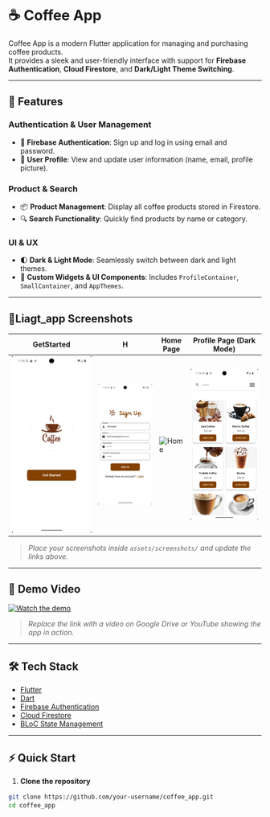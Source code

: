 # ☕ Coffee App

Coffee App is a modern Flutter application for managing and purchasing coffee products.  
It provides a sleek and user-friendly interface with support for **Firebase Authentication**, **Cloud Firestore**, and **Dark/Light Theme Switching**.

---

## 🚀 Features  

### Authentication & User Management
- 🔐 **Firebase Authentication**: Sign up and log in using email and password.
- 👤 **User Profile**: View and update user information (name, email, profile picture).

### Product & Search
- 📦 **Product Management**: Display all coffee products stored in Firestore.
- 🔍 **Search Functionality**: Quickly find products by name or category.

### UI & UX
- 🌓 **Dark & Light Mode**: Seamlessly switch between dark and light themes.
- 🎨 **Custom Widgets & UI Components**: Includes `ProfileContainer`, `SmallContainer`, and `AppThemes`.

---

## 📸Liagt_app Screenshots  

| GetStarted| H | Home Page | Profile Page (Dark Mode) |
|--------------|----------------|------------|--------------------------|
| ![GettStarted](assets/coffee_app_sceenshots/lightGtstarted.png) | ![SignUp](assets/coffee_app_sceenshots/lightSinUp.png) | ![Home](assets/coffee_app_sceenshots/ightHome.png) | ![coffeeLight](assets/coffee_app_sceenshots/lightCoffee.png) |![lightProfile](assets\coffee_app_sceenshots\lightProfile.png) |

> *Place your screenshots inside `assets/screenshots/` and update the links above.*

---

## 🎥 Demo Video  

[![Watch the demo](assets/screenshots/demo_thumb.png)](https://drive.google.com/your-demo-video-link)  

> *Replace the link with a video on Google Drive or YouTube showing the app in action.*

---

## 🛠 Tech Stack  

- [Flutter](https://flutter.dev/)  
- [Dart](https://dart.dev/)  
- [Firebase Authentication](https://firebase.google.com/docs/auth)  
- [Cloud Firestore](https://firebase.google.com/docs/firestore)  
- [BLoC State Management](https://bloclibrary.dev/#/)  

---

## ⚡ Quick Start  

1. **Clone the repository**  
```bash
git clone https://github.com/your-username/coffee_app.git
cd coffee_app


